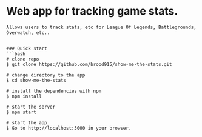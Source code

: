 # Web app for tracking game stats.

```
Allows users to track stats, etc for League Of Legends, Battlegrounds, Overwatch, etc..


### Quick start
```bash
# clone repo
$ git clone https://github.com/brood915/show-me-the-stats.git

# change directory to the app
$ cd show-me-the-stats

# install the dependencies with npm
$ npm install

# start the server
$ npm start

# start the app
$ Go to http://localhost:3000 in your browser.
```
